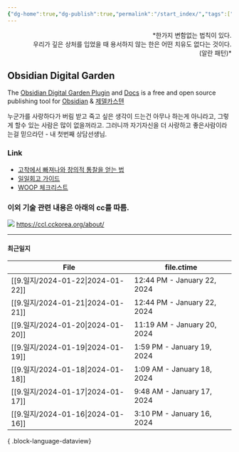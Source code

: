 ```yaml
---
{"dg-home":true,"dg-publish":true,"permalink":"/start_index/","tags":["gardenEntry"],"dgPassFrontmatter":true,"noteIcon":""}
---
```


<p align="right">*한가지 변함없는 법칙이 있다. <br>
우리가 깊은 상처를 입었을 때 용서하지 않는 한은 어떤 치유도 없다는 것이다. <br>
(알란 패턴)*</p>

## Obsidian Digital Garden
The [Obsidian Digital Garden Plugin](https://github.com/oleeskild/obsidian-digital-garden) and [Docs](https://dg-docs.ole.dev/)  is a free and open source publishing tool for [Obsidian](https://obsidian.md/) & [제델카스텐](http://www.yes24.com/Product/Goods/99475214) 

누군가를 사랑하다가 버림 받고 죽고 싶은 생각이 드는건 아무나 하는게 아니라고,  그렇게 할수 있는 사람은 많이 없을꺼라고. 그러니까 자기자신을 더 사랑하고 좋은사람이라는걸 믿으라던 - 내 첫번째 상담선생님.

### Link
- [고착에서 빠져나와 창의적 통찰을 얻는 법](https://twinstae.github.io/fixation-to-insight/)
- [일일회고 가이드](https://twinstae.github.io/daily-review-guide/)
- [WOOP 체크리스트](https://dawn-bulb-f4b.notion.site/WOOP-3dee3143b2554dbda0aea18a4d1b2b26)

### 이외 기술 관련 내용은 아래의 cc를 따름.
![](https://i.imgur.com/M1TGa1g.png)
https://ccl.cckorea.org/about/

---
#### 최근일지
| File                               | file.ctime                  |
| ---------------------------------- | --------------------------- |
| [[9.일지/2024-01-22\|2024-01-22]] | 12:44 PM - January 22, 2024 |
| [[9.일지/2024-01-21\|2024-01-21]] | 12:44 PM - January 22, 2024 |
| [[9.일지/2024-01-20\|2024-01-20]] | 11:19 AM - January 20, 2024 |
| [[9.일지/2024-01-19\|2024-01-19]] | 1:59 PM - January 19, 2024  |
| [[9.일지/2024-01-18\|2024-01-18]] | 1:09 AM - January 18, 2024  |
| [[9.일지/2024-01-17\|2024-01-17]] | 9:48 AM - January 17, 2024  |
| [[9.일지/2024-01-16\|2024-01-16]] | 3:10 PM - January 16, 2024  |

{ .block-language-dataview}
